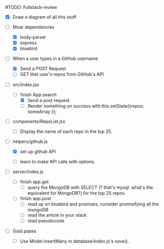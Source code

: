 #TODO: Fullstack-review

-[X] Draw a diagram of all this stuff 

-[ ] Moar dependencies 
	-[X] body-parser
	-[X] express
	-[X] bluebird

-[ ] When a user types in a GitHub username
	-[X] Send a POST Request
	-[ ] GET that user's repos from GitHub's API

-[ ] src/index.jsx
	-[ ] finish App.search
		-[X] Send a post request
		-[ ] Render something on success with this.setState({repos: someArray });

-[ ] components/RepoList.jsx
	-[ ] Display the name of each repo in the top 25.

-[ ] helpers/github.js
	-[X] set up github API 
	-[ ] learn to make API calls with options.


-[ ] server/index.js
	-[ ] finish app.get
		-[ ] query the MongoDB with SELECT (? that's mysql. what's the equivalent for MongoDB?) for the top 25 repos.
	-[ ] finish app.post
		-[ ] read up on bluebird and promises, consider promisifying all the mongoDB
		-[ ] read the article in your slack 
		-[ ] read pseudocode

-[ ] Gold plates
	-[ ] Use Model.insertMany in database/index.js's save(). 